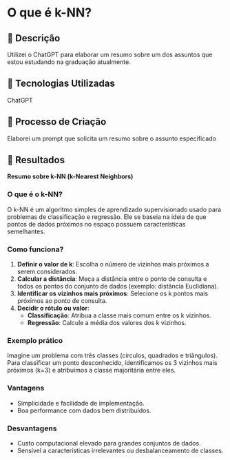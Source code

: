 # O que é k-NN?

## 📒 Descrição
Utilizei o ChatGPT para elaborar um resumo sobre um dos assuntos que estou estudando na graduação atualmente.

## 🤖 Tecnologias Utilizadas
ChatGPT

## 🧐 Processo de Criação
Elaborei um prompt que solicita um resumo sobre o assunto especificado

## 🚀 Resultados
**Resumo sobre k-NN (k-Nearest Neighbors)**

### O que é o k-NN?
O k-NN é um algoritmo simples de aprendizado supervisionado usado para problemas de classificação e regressão. Ele se baseia na ideia de que pontos de dados próximos no espaço possuem características semelhantes.

### Como funciona?
1. **Definir o valor de k**: Escolha o número de vizinhos mais próximos a serem considerados.
2. **Calcular a distância**: Meça a distância entre o ponto de consulta e todos os pontos do conjunto de dados (exemplo: distância Euclidiana).
3. **Identificar os vizinhos mais próximos**: Selecione os k pontos mais próximos ao ponto de consulta.
4. **Decidir o rótulo ou valor**:
   - **Classificação**: Atribua a classe mais comum entre os k vizinhos.
   - **Regressão**: Calcule a média dos valores dos k vizinhos.

### Exemplo prático
Imagine um problema com três classes (círculos, quadrados e triângulos). Para classificar um ponto desconhecido, identificamos os 3 vizinhos mais próximos (k=3) e atribuimos a classe majoritária entre eles.

### Vantagens
- Simplicidade e facilidade de implementação.
- Boa performance com dados bem distribuídos.

### Desvantagens
- Custo computacional elevado para grandes conjuntos de dados.
- Sensível a características irrelevantes ou desbalanceamento de classes.

